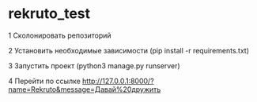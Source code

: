 # rekruto_test

1 Сколонировать репозиторий


2 Установить необходимые зависимости (pip install -r requirements.txt)


3 Запустить проект (python3 manage.py runserver)



4 Перейти по ссылке http://127.0.0.1:8000/?name=Rekruto&message=Давай%20дружить
